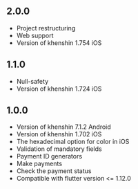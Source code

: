 ## 2.0.0
* Project restructuring
* Web support
* Version of khenshin 1.754 iOS

## 1.1.0

* Null-safety
* Version of khenshin 1.724 iOS

## 1.0.0

* Version of khenshin 7.1.2 Android
* Version of khenshin 1.702 iOS
* The hexadecimal option for color in iOS
* Validation of mandatory fields
* Payment ID generators
* Make payments
* Check the payment status
* Compatible with flutter version <= 1.12.0